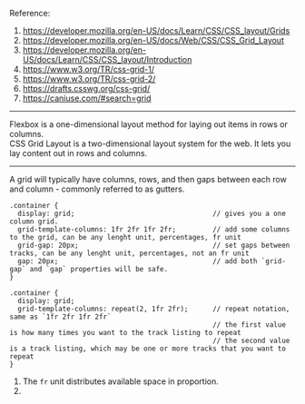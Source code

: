 Reference:
1. https://developer.mozilla.org/en-US/docs/Learn/CSS/CSS_layout/Grids
2. https://developer.mozilla.org/en-US/docs/Web/CSS/CSS_Grid_Layout
3. https://developer.mozilla.org/en-US/docs/Learn/CSS/CSS_layout/Introduction
4. https://www.w3.org/TR/css-grid-1/
5. https://www.w3.org/TR/css-grid-2/
6. https://drafts.csswg.org/css-grid/
7. https://caniuse.com/#search=grid

---

Flexbox is a one-dimensional layout method for laying out items in rows or columns.  
CSS Grid Layout is a two-dimensional layout system for the web. It lets you lay content out in rows and columns.

---

A grid will typically have columns, rows, and then gaps between each row and column - commonly referred to as gutters.


```
.container {
  display: grid;                                  // gives you a one column grid.
  grid-template-columns: 1fr 2fr 1fr 2fr;         // add some columns to the grid, can be any lenght unit, percentages, fr unit
  grid-gap: 20px;                                 // set gaps between tracks, can be any lenght unit, percentages, not an fr unit
  gap: 20px;                                      // add both `grid-gap` and `gap` properties will be safe.
}

.container {
  display: grid;
  grid-template-columns: repeat(2, 1fr 2fr);      // repeat notation, same as `1fr 2fr 1fr 2fr`
                                                  // the first value is how many times you want to the track listing to repeat
                                                  // the second value is a track listing, which may be one or more tracks that you want to repeat
}
```

1. The `fr` unit distributes available space in proportion.
2. 
